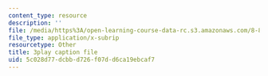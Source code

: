 ```yaml
---
content_type: resource
description: ''
file: /media/https%3A/open-learning-course-data-rc.s3.amazonaws.com/8-821-string-theory-and-holographic-duality-fall-2014/5c028d77dcbbd726f07dd6ca19ebcaf7_eGPpz9kYUCg.srt
file_type: application/x-subrip
resourcetype: Other
title: 3play caption file
uid: 5c028d77-dcbb-d726-f07d-d6ca19ebcaf7
---
```

